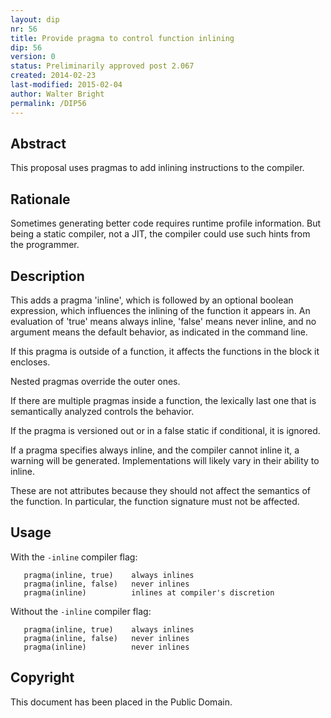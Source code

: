 ```yaml
---
layout: dip
nr: 56
title: Provide pragma to control function inlining
dip: 56
version: 0
status: Preliminarily approved post 2.067
created: 2014-02-23
last-modified: 2015-02-04
author: Walter Bright
permalink: /DIP56
---
```


Abstract
--------

This proposal uses pragmas to add inlining instructions to the compiler.

Rationale
---------

Sometimes generating better code requires runtime profile information.
But being a static compiler, not a JIT, the compiler could use such
hints from the programmer.

Description
-----------

This adds a pragma 'inline', which is followed by an optional boolean
expression, which influences the inlining of the function it appears in.
An evaluation of 'true' means always inline, 'false' means never inline,
and no argument means the default behavior, as indicated in the command
line.

If this pragma is outside of a function, it affects the functions in the
block it encloses.

Nested pragmas override the outer ones.

If there are multiple pragmas inside a function, the lexically last one
that is semantically analyzed controls the behavior.

If the pragma is versioned out or in a false static if conditional, it
is ignored.

If a pragma specifies always inline, and the compiler cannot inline it,
a warning will be generated. Implementations will likely vary in their
ability to inline.

These are not attributes because they should not affect the semantics of
the function. In particular, the function signature must not be
affected.

Usage
-----

With the `-inline` compiler flag:

`   pragma(inline, true)    always inlines`
`   pragma(inline, false)   never inlines`
`   pragma(inline)          inlines at compiler's discretion`

Without the `-inline` compiler flag:

`   pragma(inline, true)    always inlines`
`   pragma(inline, false)   never inlines`
`   pragma(inline)          never inlines`

Copyright
---------

This document has been placed in the Public Domain.
